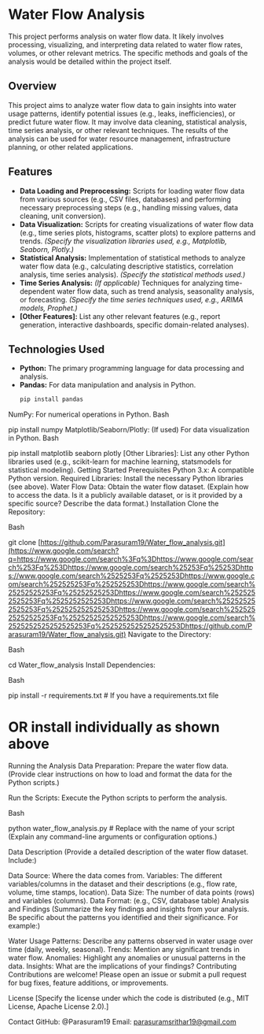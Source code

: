 # Water Flow Analysis

This project performs analysis on water flow data.  It likely involves processing, visualizing, and interpreting data related to water flow rates, volumes, or other relevant metrics.  The specific methods and goals of the analysis would be detailed within the project itself.

## Overview

This project aims to analyze water flow data to gain insights into water usage patterns, identify potential issues (e.g., leaks, inefficiencies), or predict future water flow. It may involve data cleaning, statistical analysis, time series analysis, or other relevant techniques. The results of the analysis can be used for water resource management, infrastructure planning, or other related applications.

## Features

* **Data Loading and Preprocessing:**  Scripts for loading water flow data from various sources (e.g., CSV files, databases) and performing necessary preprocessing steps (e.g., handling missing values, data cleaning, unit conversion).
* **Data Visualization:**  Scripts for creating visualizations of water flow data (e.g., time series plots, histograms, scatter plots) to explore patterns and trends.  *(Specify the visualization libraries used, e.g., Matplotlib, Seaborn, Plotly.)*
* **Statistical Analysis:**  Implementation of statistical methods to analyze water flow data (e.g., calculating descriptive statistics, correlation analysis, time series analysis). *(Specify the statistical methods used.)*
* **Time Series Analysis:** *(If applicable)*  Techniques for analyzing time-dependent water flow data, such as trend analysis, seasonality analysis, or forecasting. *(Specify the time series techniques used, e.g., ARIMA models, Prophet.)*
* **[Other Features]:** List any other relevant features (e.g., report generation, interactive dashboards, specific domain-related analyses).

## Technologies Used

* **Python:** The primary programming language for data processing and analysis.
* **Pandas:** For data manipulation and analysis in Python.
   ```bash
   pip install pandas
NumPy: For numerical operations in Python.
Bash

pip install numpy
Matplotlib/Seaborn/Plotly: (If used) For data visualization in Python.
Bash

pip install matplotlib seaborn plotly
[Other Libraries]: List any other Python libraries used (e.g., scikit-learn for machine learning, statsmodels for statistical modeling).
Getting Started
Prerequisites
Python 3.x: A compatible Python version.
Required Libraries: Install the necessary Python libraries (see above).
Water Flow Data: Obtain the water flow dataset. (Explain how to access the data. Is it a publicly available dataset, or is it provided by a specific source? Describe the data format.)
Installation
Clone the Repository:

Bash

git clone [https://github.com/Parasuram19/Water_flow_analysis.git](https://www.google.com/search?q=https://www.google.com/search%3Fq%3Dhttps://www.google.com/search%253Fq%253Dhttps://www.google.com/search%25253Fq%25253Dhttps://www.google.com/search%2525253Fq%2525253Dhttps://www.google.com/search%252525253Fq%252525253Dhttps://www.google.com/search%25252525253Fq%25252525253Dhttps://www.google.com/search%2525252525253Fq%2525252525253Dhttps://www.google.com/search%252525252525253Fq%252525252525253Dhttps://www.google.com/search%25252525252525253Fq%25252525252525253Dhttps://www.google.com/search%2525252525252525253Fq%2525252525252525253Dhttps://github.com/Parasuram19/Water_flow_analysis.git)
Navigate to the Directory:

Bash

cd Water_flow_analysis
Install Dependencies:

Bash

pip install -r requirements.txt  # If you have a requirements.txt file
# OR install individually as shown above
Running the Analysis
Data Preparation: Prepare the water flow data. (Provide clear instructions on how to load and format the data for the Python scripts.)

Run the Scripts: Execute the Python scripts to perform the analysis.

Bash

python water_flow_analysis.py  # Replace with the name of your script
(Explain any command-line arguments or configuration options.)

Data Description
(Provide a detailed description of the water flow dataset.  Include:)

Data Source: Where the data comes from.
Variables: The different variables/columns in the dataset and their descriptions (e.g., flow rate, volume, time stamps, location).
Data Size: The number of data points (rows) and variables (columns).
Data Format: (e.g., CSV, database table)
Analysis and Findings
(Summarize the key findings and insights from your analysis.  Be specific about the patterns you identified and their significance.  For example:)

Water Usage Patterns: Describe any patterns observed in water usage over time (daily, weekly, seasonal).
Trends: Mention any significant trends in water flow.
Anomalies: Highlight any anomalies or unusual patterns in the data.
Insights: What are the implications of your findings?
Contributing
Contributions are welcome! Please open an issue or submit a pull request for bug fixes, feature additions, or improvements.

License
[Specify the license under which the code is distributed (e.g., MIT License, Apache License 2.0).]

Contact
GitHub: @Parasuram19
Email: parasuramsrithar19@gmail.com








